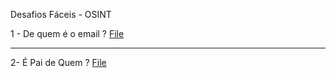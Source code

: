 Desafios Fáceis - OSINT 

1 - De quem é o email ? 
[File](https://github.com/osintbt/artefatos/blob/b7b4a3cc1f5ca1825b75151b39d09d30fc54c663/pb.asc)
<hr>
2- É Pai de Quem ? 
<a href="https://github.com/osintbt/artefatos/blob/94c14fd7ac9586c8a8b0e1aae9f5f0370f3d90e0/img1.png"> File </a>

